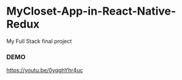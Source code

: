 # MyCloset-App-in-React-Native-Redux
My Full Stack final project

### DEMO
https://youtu.be/0yqghYhr4uc
